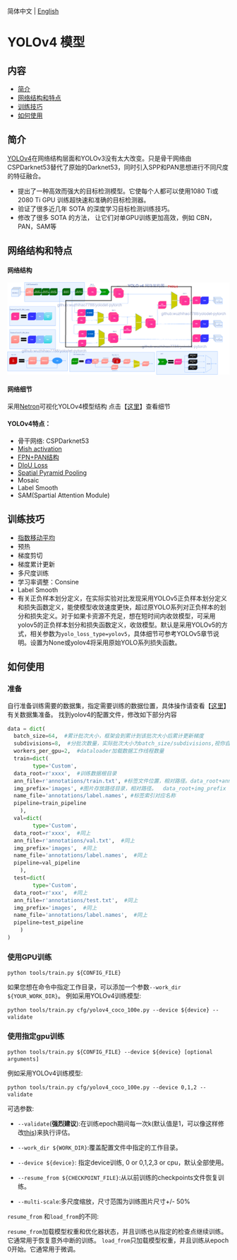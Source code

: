 简体中文 | [English](yolov4.md)

# YOLOv4 模型

## 内容
- [简介](#简介)
- [网络结构和特点](#网络结构和特点)
- [训练技巧](#训练技巧)
- [如何使用](#如何使用)

## 简介

[YOLOv4](https://arxiv.org/abs/2004.10934)在网络结构层面和YOLOv3没有太大改变。只是骨干网络由CSPDarknet53替代了原始的Darknet53，同时引入SPP和PAN思想进行不同尺度的特征融合。

- 提出了一种高效而强大的目标检测模型。它使每个人都可以使用1080 Ti或2080 Ti GPU 训练超快速和准确的目标检测器。
- 验证了很多近几年 SOTA 的深度学习目标检测训练技巧。
- 修改了很多 SOTA 的方法， 让它们对单GPU训练更加高效，例如 CBN，PAN，SAM等

## 网络结构和特点
#### 网络结构
<div align="center">
  <img src="./images/yolov4.png" />
</div>

#### 网络细节
采用[Netron](https://github.com/lutzroeder/Netron)可视化YOLOv4模型结构
点击【[这里](./images/yolov4-detail.png)】查看细节

#### YOLOv4特点：
- 骨干网络: CSPDarknet53
- [Mish activation](https://arxiv.org/abs/1908.08681)
- [FPN+PAN结构](https://arxiv.org/abs/1803.01534)
- [DIoU Loss](https://arxiv.org/pdf/1902.09630.pdf)
- [Spatial Pyramid Pooling](https://arxiv.org/abs/1406.4729)
- Mosaic
-  Label Smooth
- SAM(Spartial Attention Module)

## 训练技巧
- [指数移动平均](https://www.tensorflow.org/api_docs/python/tf/train/ExponentialMovingAverage)
- 预热
- 梯度剪切
- 梯度累计更新
- 多尺度训练
- 学习率调整：Consine
- Label Smooth
- 有关正负样本划分定义，在实际实验对比发现采用YOLOv5正负样本划分定义和损失函数定义，能使模型收敛速度更快，超过原YOLO系列对正负样本的划分和损失定义。对于如果卡资源不充足，想在短时间内收敛模型，可采用yolov5的正负样本划分和损失函数定义，收敛模型。默认是采用YOLOv5的方式，相关参数为`yolo_loss_type=yolov5`，具体细节可参考YOLOv5章节说明。设置为None或yolov4将采用原始YOLO系列损失函数。

## 如何使用

### 准备
自行准备训练需要的数据集，指定需要训练的数据位置，具体操作请查看【[这里](INSTALL_cn.md)】有关数据集准备。
找到yolov4的配置文件，修改如下部分内容
```python
data = dict(  
  batch_size=64,  #累计批次大小，框架会到累计到该批次大小后累计更新梯度
  subdivisions=8,  #分批次数量，实际批次大小为batch_size/subdivisions,视你自己的机器配置修改该值大小。如果显存充足该值可设置小一些，如果显存不足，该值可设置大一些。
  workers_per_gpu=2,  #dataloader加载数据工作线程数量
  train=dict(  
        type='Custom',  
  data_root=r'xxxx',  #训练数据根目录
  ann_file=r'annotations/train.txt', #标签文件位置，相对路径。data_root+ann_file
  img_prefix='images', #图片存放路径目录，相对路径。  data_root+img_prefix
  name_file='annotations/label.names', #标签索引对应名称 
  pipeline=train_pipeline  
    ),  
  val=dict(  
        type='Custom',  
  data_root=r'xxxx',  #同上
  ann_file=r'annotations/val.txt',  #同上
  img_prefix='images',  #同上
  name_file='annotations/label.names',  #同上
  pipeline=val_pipeline  
    ),  
  test=dict(  
        type='Custom',  
  data_root=r'xxx',  #同上
  ann_file=r'annotations/test.txt',  #同上
  img_prefix='images',  #同上
  name_file='annotations/label.names',  #同上
  pipeline=test_pipeline  
    )  
)
```


### 使用GPU训练
```shell
python tools/train.py ${CONFIG_FILE}
```
如果您想在命令中指定工作目录，可以添加一个参数`--work_dir ${YOUR_WORK_DIR}`。
例如采用YOLOv4训练模型:
```shell
python tools/train.py cfg/yolov4_coco_100e.py --device ${device} --validate
```

### 使用指定gpu训练

```shell
python tools/train.py ${CONFIG_FILE} --device ${device} [optional arguments]
```
例如采用YOLOv4训练模型:
```shell
python tools/train.py cfg/yolov4_coco_100e.py --device 0,1,2 --validate
```

可选参数:

- `--validate`(**强烈建议**):在训练epoch期间每一次k(默认值是1，可以像这样修改[this](../cfg/yolov4_coco_gpu.py#L138))来执行评估。

- `--work_dir ${WORK_DIR}`:覆盖配置文件中指定的工作目录。
- `--device ${device}`: 指定device训练, 0 or 0,1,2,3 or cpu，默认全部使用。

- `--resume_from ${CHECKPOINT_FILE}`:从以前训练的checkpoints文件恢复训练。
- `--multi-scale`:多尺度缩放，尺寸范围为训练图片尺寸+/- 50%

`resume_from` 和`load_from`的不同:

`resume_from`加载模型权重和优化器状态，并且训练也从指定的检查点继续训练。它通常用于恢复意外中断的训练。
`load_from`只加载模型权重，并且训练从epoch 0开始。它通常用于微调。

